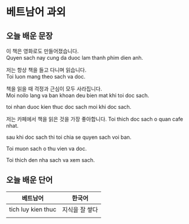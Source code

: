 # 베트남어 과외

## 오늘 배운 문장

이 책은 영화로도 만들어졌습니다.  
Quyen sach nay cung da duoc lam thanh phim dien anh.

저는 항상 책을 들고 다니며 읽습니다.  
Toi luon mang theo sach va doc.

책을 읽을 때 걱정과 근심이 모두 사라집니다.  
Moi noilo lang va ban khoan deu bien mat khi toi doc sach.

toi nhan duoc kien thuc doc sach moi khi doc sach.

저는 카페에서 책을 읽은 것을 가장 좋아합니다.
Toi thich doc sach o quan cafe nhat.

sau khi doc sach thi toi chia se quyen sach voi ban.

Toi muon sach o thu vien va doc.

Toi thich den nha sach va xem sach.






## 오늘 배운 단어
| 베트남어 | 한국어 |  
|:--:|:--:|
|tich luy kien thuc|지식을 잘 쌓다|
|||